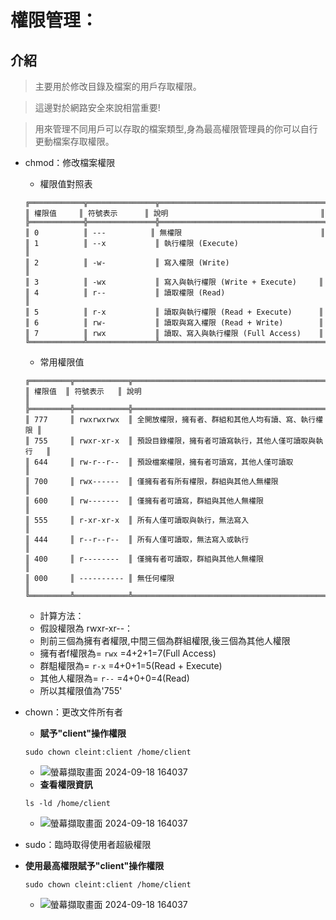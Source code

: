 # 權限管理：
## 介紹
> 主要用於修改目錄及檔案的用戶存取權限。

> 這邊對於網路安全來說相當重要!

> 用來管理不同用戶可以存取的檔案類型,身為最高權限管理員的你可以自行更動檔案存取權限。
- chmod：修改檔案權限
  - 權限值對照表
  ```
  ╔════════════╦═══════════════╦═════════════════════════════════════╗
  ║ 權限值     ║ 符號表示      ║ 說明                                  ║
  ╠════════════╬═══════════════╬═════════════════════════════════════╣
  ║ 0          ║ ---          ║ 無權限                               ║
  ║ 1          ║ --x           ║ 執行權限 (Execute)                   ║
  ║ 2          ║ -w-           ║ 寫入權限 (Write)                     ║
  ║ 3          ║ -wx           ║ 寫入與執行權限 (Write + Execute)     ║
  ║ 4          ║ r--           ║ 讀取權限 (Read)                      ║
  ║ 5          ║ r-x           ║ 讀取與執行權限 (Read + Execute)      ║
  ║ 6          ║ rw-           ║ 讀取與寫入權限 (Read + Write)        ║
  ║ 7          ║ rwx           ║ 讀取、寫入與執行權限 (Full Access)    ║
  ╚════════════╩═══════════════╩═════════════════════════════════════╝
  ```
  - 常用權限值
  ```
  ╔═════════╦════════════╦════════════════════════════════════════════════════╗
  ║ 權限值  ║ 符號表示   ║ 說明                                               ║
  ╠═════════╬════════════╬════════════════════════════════════════════════════╣
  ║ 777     ║ rwxrwxrwx  ║ 全開放權限，擁有者、群組和其他人均有讀、寫、執行權限 ║
  ║ 755     ║ rwxr-xr-x  ║ 預設目錄權限，擁有者可讀寫執行，其他人僅可讀取與執行   ║
  ║ 644     ║ rw-r--r--  ║ 預設檔案權限，擁有者可讀寫，其他人僅可讀取             ║
  ║ 700     ║ rwx------  ║ 僅擁有者有所有權限，群組與其他人無權限                ║
  ║ 600     ║ rw-------  ║ 僅擁有者可讀寫，群組與其他人無權限                    ║
  ║ 555     ║ r-xr-xr-x  ║ 所有人僅可讀取與執行，無法寫入                        ║
  ║ 444     ║ r--r--r--  ║ 所有人僅可讀取，無法寫入或執行                        ║
  ║ 400     ║ r--------  ║ 僅擁有者可讀取，群組與其他人無權限                    ║
  ║ 000     ║ ---------- ║ 無任何權限                                          ║
  ╚═════════╩════════════╩════════════════════════════════════════════════════╝

  ```
  - 計算方法：
  - 假設權限為 rwxr-xr--：
  - 則前三個為擁有者權限,中間三個為群組權限,後三個為其他人權限
  - 擁有者f權限為= `rwx` =4+2+1=7(Full Access)
  - 群駔權限為= `r-x` =4+0+1=5(Read + Execute)
  - 其他人權限為= `r--` =4+0+0=4(Read)
  - 所以其權限值為'755'

- chown：更改文件所有者
  - **賦予"client"操作權限**
  ```
  sudo chown cleint:client /home/client
  ```
  - ![螢幕擷取畫面 2024-09-18 164037](https://github.com/user-attachments/assets/54a3928f-83f8-4455-9d11-f30f124a3bf8)
  - **查看權限資訊**
  ```
  ls -ld /home/client
  ```
  - ![螢幕擷取畫面 2024-09-18 164037](https://github.com/user-attachments/assets/54a3928f-83f8-4455-9d11-f30f124a3bf8)
- sudo：臨時取得使用者超級權限
- **使用最高權限賦予"client"操作權限**
  ```
  sudo chown cleint:client /home/client
  ```
  - ![螢幕擷取畫面 2024-09-18 164037](https://github.com/user-attachments/assets/54a3928f-83f8-4455-9d11-f30f124a3bf8)
